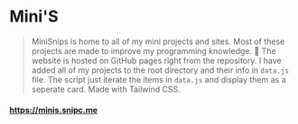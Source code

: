# Mini'S
> MiniSnips is home to all of my mini projects and sites. Most of these projects are made to improve my programming knowledge. 🌱
> The website is hosted on GitHub pages right from the repository. I have added all of my projects to the root directory and their info in `data.js` file. The script just iterate the items in `data.js` and display them as a seperate card. Made with Tailwind CSS.

#### https://minis.snipc.me

